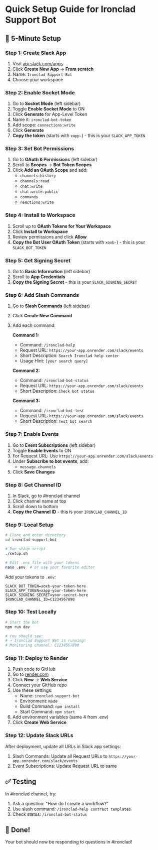 # Quick Setup Guide for Ironclad Support Bot

## 🚀 5-Minute Setup

### Step 1: Create Slack App

1. Visit [api.slack.com/apps](https://api.slack.com/apps)
2. Click **Create New App** → **From scratch**
3. Name: `Ironclad Support Bot`
4. Choose your workspace

### Step 2: Enable Socket Mode

1. Go to **Socket Mode** (left sidebar)
2. Toggle **Enable Socket Mode** to ON
3. Click **Generate** for App-Level Token
4. Name it: `ironclad-bot-token`
5. Add scope: `connections:write`
6. Click **Generate**
7. **Copy the token** (starts with `xapp-`) - this is your `SLACK_APP_TOKEN`

### Step 3: Set Bot Permissions

1. Go to **OAuth & Permissions** (left sidebar)
2. Scroll to **Scopes** → **Bot Token Scopes**
3. Click **Add an OAuth Scope** and add:
   - `channels:history`
   - `channels:read`
   - `chat:write`
   - `chat:write.public`
   - `commands`
   - `reactions:write`

### Step 4: Install to Workspace

1. Scroll up to **OAuth Tokens for Your Workspace**
2. Click **Install to Workspace**
3. Review permissions and click **Allow**
4. **Copy the Bot User OAuth Token** (starts with `xoxb-`) - this is your `SLACK_BOT_TOKEN`

### Step 5: Get Signing Secret

1. Go to **Basic Information** (left sidebar)
2. Scroll to **App Credentials**
3. **Copy the Signing Secret** - this is your `SLACK_SIGNING_SECRET`

### Step 6: Add Slash Commands

1. Go to **Slash Commands** (left sidebar)
2. Click **Create New Command**
3. Add each command:

   **Command 1:**
   - Command: `/ironclad-help`
   - Request URL: `https://your-app.onrender.com/slack/events`
   - Short Description: `Search Ironclad help center`
   - Usage Hint: `[your search query]`

   **Command 2:**
   - Command: `/ironclad-bot-status`
   - Request URL: `https://your-app.onrender.com/slack/events`
   - Short Description: `Check bot status`

   **Command 3:**
   - Command: `/ironclad-bot-test`
   - Request URL: `https://your-app.onrender.com/slack/events`
   - Short Description: `Test bot search`

### Step 7: Enable Events

1. Go to **Event Subscriptions** (left sidebar)
2. Toggle **Enable Events** to ON
3. For Request URL: Use `https://your-app.onrender.com/slack/events`
4. Under **Subscribe to bot events**, add:
   - `message.channels`
5. Click **Save Changes**

### Step 8: Get Channel ID

1. In Slack, go to #ironclad channel
2. Click channel name at top
3. Scroll down to bottom
4. **Copy the Channel ID** - this is your `IRONCLAD_CHANNEL_ID`

### Step 9: Local Setup

```bash
# Clone and enter directory
cd ironclad-support-bot

# Run setup script
./setup.sh

# Edit .env file with your tokens
nano .env  # or use your favorite editor
```

Add your tokens to `.env`:
```
SLACK_BOT_TOKEN=xoxb-your-token-here
SLACK_APP_TOKEN=xapp-your-token-here
SLACK_SIGNING_SECRET=your-secret-here
IRONCLAD_CHANNEL_ID=C1234567890
```

### Step 10: Test Locally

```bash
# Start the bot
npm run dev

# You should see:
# ⚡️ Ironclad Support Bot is running!
# Monitoring channel: C1234567890
```

### Step 11: Deploy to Render

1. Push code to GitHub
2. Go to [render.com](https://render.com)
3. Click **New** → **Web Service**
4. Connect your GitHub repo
5. Use these settings:
   - Name: `ironclad-support-bot`
   - Environment: `Node`
   - Build Command: `npm install`
   - Start Command: `npm start`
6. Add environment variables (same 4 from .env)
7. Click **Create Web Service**

### Step 12: Update Slack URLs

After deployment, update all URLs in Slack app settings:
1. Slash Commands: Update all Request URLs to `https://your-app.onrender.com/slack/events`
2. Event Subscriptions: Update Request URL to same

## ✅ Testing

In #ironclad channel, try:
1. Ask a question: "How do I create a workflow?"
2. Use slash command: `/ironclad-help contract templates`
3. Check status: `/ironclad-bot-status`

## 🎉 Done!

Your bot should now be responding to questions in #ironclad!
